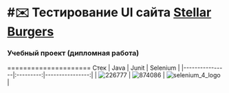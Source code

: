 #:envelope: Тестирование UI сайта [Stellar Burgers](https://stellarburgers.nomoreparties.site/)
=====================
### Учебный проект (дипломная работа)
=====================
Стек
| Java | Junit | Selenium |
|----------------|:---------:|----------------:|
| ![226777](https://user-images.githubusercontent.com/110922440/221919639-b3920d77-9826-46cd-8d38-94d019044352.png)
 | ![874086](https://user-images.githubusercontent.com/110922440/221919849-bd585f7f-4d2b-4301-8b68-0ba2936036ff.png)
 | ![selenium_4_logo](https://user-images.githubusercontent.com/110922440/221920012-dd32a97a-2618-45ca-95b0-8e2296ba75f9.png)
 |
